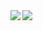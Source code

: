 <a href="https://github.com/anuraghazra/github-readme-stats">
  <img align="left" src="https://github-readme-stats-self-nine-66.vercel.app/api?username=yuina1056&count_private=true&show_icons=true&theme=vue" />
</a>
<a href="https://github.com/anuraghazra/github-readme-stats">
  <img align="left" src="https://github-readme-stats-self-nine-66.vercel.app/api/top-langs/?username=yuina1056&theme=vue&count_private=true" />
</a>
